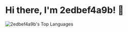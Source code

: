 # Hi there, I'm 2edbef4a9b! 👋

<picture>
  <source
    srcset="https://github-statistics-2edbef4a9bs-projects.vercel.app/api/top-langs/?username=2edbef4a9b&layout=compact&show_icons=true&langs_count=8&hide_border=true&theme=tokyonight&hide=CSS%2CHTML%2CPerl%2CJavaScript%2CJupyter%20Notebook%2CMakefile&"
    media="(prefers-color-scheme: dark)"
  />
  <source
    srcset="https://github-statistics-2edbef4a9bs-projects.vercel.app/api/top-langs/?username=2edbef4a9b&layout=compact&show_icons=true&langs_count=8&hide_border=true&theme=default&hide=CSS%2CHTML%2CPerl%2CJavaScript%2CJupyter%20Notebook%2CMakefile&"
    media="(prefers-color-scheme: light), (prefers-color-scheme: no-preference)"
  />
  <img
    src="https://github-statistics-2edbef4a9bs-projects.vercel.app/api/top-langs/?username=2edbef4a9b&layout=compact&show_icons=true&langs_count=8&hide_border=true&theme=tokyonight&hide=CSS%2CHTML%2CPerl%2CJavaScript%2CJupyter%20Notebook%2CMakefile&"
    alt="2edbef4a9b's Top Languages" />
</picture>
